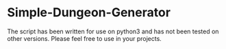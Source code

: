 # Simple-Dungeon-Generator
The script has been written for use on python3 and has not been tested on other versions.
Please feel free to use in your projects.
